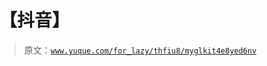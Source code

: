 # 【抖音】

> 原文：[`www.yuque.com/for_lazy/thfiu8/myglkit4e8yed6nv`](https://www.yuque.com/for_lazy/thfiu8/myglkit4e8yed6nv)



